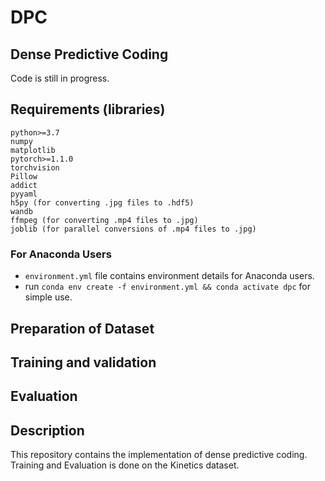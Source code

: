 # DPC
Dense Predictive Coding
---

Code is still in progress.


## Requirements (libraries)
```
python>=3.7
numpy
matplotlib
pytorch>=1.1.0
torchvision
Pillow
addict
pyyaml
h5py (for converting .jpg files to .hdf5)
wandb
ffmpeg (for converting .mp4 files to .jpg)
joblib (for parallel conversions of .mp4 files to .jpg)
```


### For Anaconda Users
- `environment.yml` file contains environment details for Anaconda users.
- run `conda env create -f environment.yml && conda activate dpc` for simple use.

## Preparation of Dataset

## Training and validation

## Evaluation

## Description
This repository contains the implementation of dense predictive coding.
Training and Evaluation is done on the Kinetics dataset.
